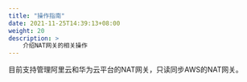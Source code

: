 ```yaml
---
title: "操作指南"
date: 2021-11-25T14:39:13+08:00
weight: 20
description: >
    介绍NAT网关的相关操作
---
```


目前支持管理阿里云和华为云平台的NAT网关，只读同步AWS的NAT网关。